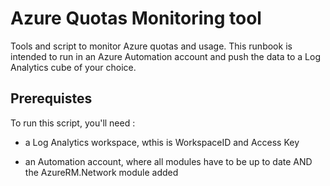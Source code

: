 # Azure Quotas Monitoring tool

Tools and script to monitor Azure quotas and usage. This runbook is intended to run in an Azure Automation account and push the data to a Log Analytics cube of your choice.

## Prerequistes

To run this script, you'll need :

- a Log Analytics workspace, wthis is WorkspaceID and Access Key

- an Automation account, where all modules have to be up to date AND the AzureRM.Network module added
